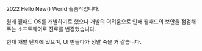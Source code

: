 2022 Hello New() World 출품작입니다.

원래 월패드 OS를 개발하기로 했으나 개발의 어려움으로 인해 월패드의 보안을 점검해주는 소프트웨어로 진로를 변경했습니다.

현재 개발 단계에 있으며, UI 만들다가 정말 죽을 거 같습니다.
